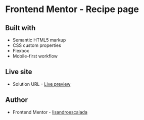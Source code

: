 # Frontend Mentor - Recipe page

## Built with

- Semantic HTML5 markup
- CSS custom properties
- Flexbox
- Mobile-first workflow

## Live site

- Solution URL - [Live preview](https://lisandroescalada.github.io/recipe-page/)

## Author

- Frontend Mentor - [lisandroescalada](https://www.frontendmentor.io/profile/lisandroescalada)
